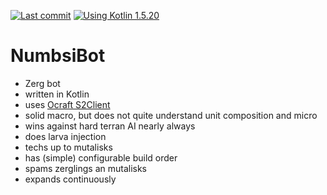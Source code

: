 [![Last commit](https://img.shields.io/github/last-commit/weaselflink/numbsi-bot)](https://github.com/weaselflink/numbsi-bot/commits/master)
[![Using Kotlin 1.5.20](https://img.shields.io/badge/kotlin-1.5.30--RC-blue)](https://blog.jetbrains.com/kotlin/2021/06/kotlin-1-5-20-released/)

# NumbsiBot

* Zerg bot
* written in Kotlin
* uses [Ocraft S2Client](https://github.com/ocraft/ocraft-s2client)
* solid macro, but does not quite understand unit composition and micro
* wins against hard terran AI nearly always
* does larva injection
* techs up to mutalisks
* has (simple) configurable build order
* spams zerglings an mutalisks
* expands continuously
